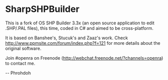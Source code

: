 SharpSHPBuilder
===============

This is a fork of OS SHP Builder 3.3x (an open source application to edit .SHP/.PAL files), this time, coded in C# and aimed to be cross-platform.

It is based on Banshee's, Stucuk's and Zaaz's work.
Check http://www.ppmsite.com/forum/index.php?f=121 for more details about the original software.

Join #openra on Freenode (http://webchat.freenode.net/?channels=openra) to contact me.

-- Phrohdoh